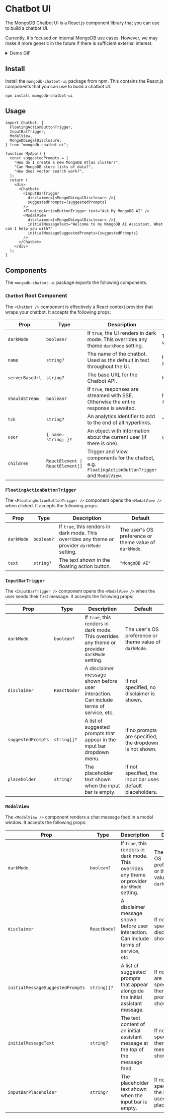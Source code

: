 # Chatbot UI

The MongoDB Chatbot UI is a React.js component library that you can use to build a chatbot UI.

Currently, it's focused on internal MongoDB use cases. However, we may make it more generic in the future if there is sufficient external interest.

<details>

<summary> Demo GIF </summary>

![Chatbot UI Demo GIF](/img/ui-demo.gif)

</details>

## Install

Install the `mongodb-chatbot-ui` package from npm. This contains the React.js components that you can use to build a chatbot UI.

```shell
npm install mongodb-chatbot-ui
```

## Usage

```tsx
import Chatbot, {
  FloatingActionButtonTrigger,
  InputBarTrigger,
  ModalView,
  MongoDbLegalDisclosure,
} from "mongodb-chatbot-ui";

function MyApp() {
  const suggestedPrompts = [
    "How do I create a new MongoDB Atlas cluster?",
    "Can MongoDB store lists of data?",
    "How does vector search work?",
  ];
  return (
    <div>
      <Chatbot>
        <InputBarTrigger
          disclaimer={<MongoDbLegalDisclosure />}
          suggestedPrompts={suggestedPrompts}
        />
        <FloatingActionButtonTrigger text="Ask My MongoDB AI" />
        <ModalView
          disclaimer={<MongoDbLegalDisclosure />}
          initialMessageText="Welcome to my MongoDB AI Assistant. What can I help you with?"
          initialMessageSuggestedPrompts={suggestedPrompts}
        />
      </Chatbot>
    </div>
  );
}
```

## Components

The `mongodb-chatbot-ui` package exports the following components.

### `Chatbot` Root Component

The `<Chatbot />` component is effectively a React context provider that wraps your chatbot. It accepts the following props:

| Prop            | Type                             | Description                                                                                      | Default                                                |
| --------------- | -------------------------------- | ------------------------------------------------------------------------------------------------ | ------------------------------------------------------ |
| `darkMode`      | `boolean?`                       | If `true`, the UI renders in dark mode. This overrides any theme `darkMode` setting.             | The user's OS preference or theme value of `darkMode`. |
| `name`          | `string?`                        | The name of the chatbot. Used as the default in text throughout the UI.                          | If unspecified, the chatbot is anonymous.              |
| `serverBaseUrl` | `string?`                        | The base URL for the Chatbot API.                                                                | `https://knowledge.mongodb.com/api/v1`                 |
| `shouldStream`  | `boolean?`                       | If `true`, responses are streamed with SSE. Otherwise the entire response is awaited.            | If the browser supports SSE, `true`, else `false`.     |
| `tck`           | `string?`                        | An analytics identifier to add to the end of all hyperlinks.                                     | `"docs_chatbot"`                                       |
| `user`          | `{ name: string; }?`             | An object with information about the current user (if there is one).                             | `undefined`                                            |
| `children`      | `ReactElement \| ReactElement[]` | Trigger and View components for the chatbot, e.g. `FloatingActionButtonTrigger` and `ModalView`. |                                                        |

### `FloatingActionButtonTrigger`

The `<FloatingActionButtonTrigger />` component opens the `<ModalView />` when clicked. It accepts the following props:

| Prop       | Type       | Description                                                                                    | Default                                                |
| ---------- | ---------- | ---------------------------------------------------------------------------------------------- | ------------------------------------------------------ |
| `darkMode` | `boolean?` | If `true`, this renders in dark mode. This overrides any theme or provider `darkMode` setting. | The user's OS preference or theme value of `darkMode`. |
| `text`     | `string?`  | The text shown in the floating action button.                                                  | `"MongoDB AI"`                                         |

### `InputBarTrigger`

The `<InputBarTrigger />` component opens the `<ModalView />` when the user sends their first message. It accepts the following props:

| Prop               | Type         | Description                                                                                    | Default                                                    |
| ------------------ | ------------ | ---------------------------------------------------------------------------------------------- | ---------------------------------------------------------- |
| `darkMode`         | `boolean?`   | If `true`, this renders in dark mode. This overrides any theme or provider `darkMode` setting. | The user's OS preference or theme value of `darkMode`.     |
| `disclaimer`       | `ReactNode?` | A disclaimer message shown before user interaction. Can include terms of service, etc.         | If not specified, no disclaimer is shown.                  |
| `suggestedPrompts` | `string[]?`  | A list of suggested prompts that appear in the input bar dropdown menu.                        | If no prompts are specified, the dropdown is not shown.    |
| `placeholder`      | `string?`    | The placeholder text shown when the input bar is empty.                                        | If not specified, the input bar uses default placeholders. |

### `ModalView`

The `<ModalView />` component renders a chat message feed in a modal window. It accepts the following props:

| Prop                             | Type          | Description                                                                                    | Default                                                    |
| -------------------------------- | ------------- | ---------------------------------------------------------------------------------------------- | ---------------------------------------------------------- |
| `darkMode`                       | `boolean?`    | If `true`, this renders in dark mode. This overrides any theme or provider `darkMode` setting. | The user's OS preference or theme value of `darkMode`.     |
| `disclaimer`                     | `ReactNode?`  | A disclaimer message shown before user interaction. Can include terms of service, etc.         | If not specified, no disclaimer is shown.                  |
| `initialMessageSuggestedPrompts` | `string[]?`   | A list of suggested prompts that appear alongside the initial assistant message.               | If no prompts are specified, then no prompts are shown.    |
| `initialMessageText`             | `string?`     | The text content of an initial assistant message at the top of the message feed.               | If no text is specified, then no message is shown.         |
| `inputBarPlaceholder`            | `string?`     | The placeholder text shown when the input bar is empty.                                        | If not specified, the input bar uses default placeholders. |
